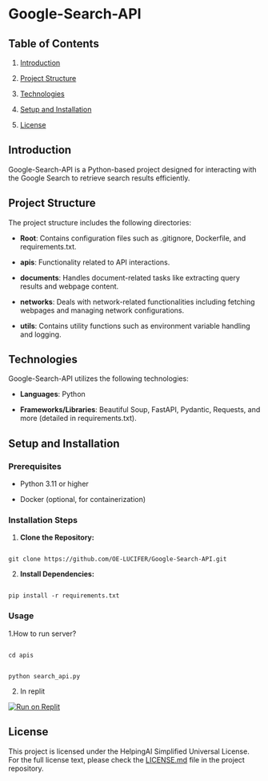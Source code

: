 # Google-Search-API 



## Table of Contents



1. [Introduction](#introduction)

2. [Project Structure](#project-structure)

3. [Technologies](#technologies)

4. [Setup and Installation](#setup-and-installation)

5. [License](#license)



## Introduction



Google-Search-API is a Python-based project designed for interacting with the Google Search to retrieve search results efficiently.



## Project Structure



The project structure includes the following directories:



- **Root**: Contains configuration files such as .gitignore, Dockerfile, and requirements.txt.

- **apis**: Functionality related to API interactions.

- **documents**: Handles document-related tasks like extracting query results and webpage content.

- **networks**: Deals with network-related functionalities including fetching webpages and managing network configurations.

- **utils**: Contains utility functions such as environment variable handling and logging.



## Technologies



Google-Search-API utilizes the following technologies:



- **Languages**: Python

- **Frameworks/Libraries**: Beautiful Soup, FastAPI, Pydantic, Requests, and more (detailed in requirements.txt).



## Setup and Installation



### Prerequisites



- Python 3.11 or higher

- Docker (optional, for containerization)



### Installation Steps



1. **Clone the Repository:**



```

git clone https://github.com/OE-LUCIFER/Google-Search-API.git

```



2. **Install Dependencies:**



```

pip install -r requirements.txt

```

### Usage

1.How to run server?

```

cd apis

```

```

python search_api.py

```
2. In replit

[![Run on Replit](https://replit.com/badge/github/OE-LUCIFER/Google-Search-API)](https://replit.com/@helpingai/Google-Search-API?v=1)


## License



This project is licensed under the HelpingAI Simplified Universal License. For the full license text, please check the [LICENSE.md](https://raw.githubusercontent.com/OE-LUCIFER/Google-Search-API/main/LICENSE.md) file in the project repository.
